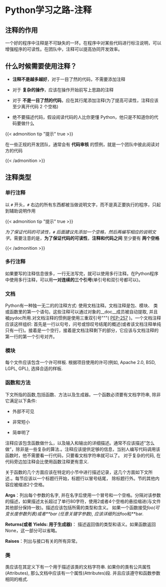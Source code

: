 # Python学习之路-注释


## 注释的作用

一个好的程序中注释是不可缺失的一环。在程序中对某些代码进行标注说明，可以增强程序的可读性。在团队中，注释可以提高协同开发效率。

## 什么时候需要使用注释？

- **注释不是越多越好**，对于一目了然的代码，不需要添加注释

- 对于 **复杂的操作**，应该在操作开始前写上思路的注释

- 对于 **不是一目了然的代码**，应在其行尾添加注释(为了提高可读性，注释应该至少离开代码 2 个空格)

- 绝不要描述代码，假设阅读代码的人比你更懂 Python，他只是不知道你的代码要做什么

{{< admonition tip "提示" true >}}

在一些正规的开发团队，通常会有 **代码审核** 的惯例，就是一个团队中彼此阅读对方的代码

{{< /admonition >}}

## 注释类型

### 单行注释

以 `#` 开头，`#` 右边的所有东西都被当做说明文字，而不是真正要执行的程序，只起到辅助说明作用

{{< admonition tip "提示" true >}}

*为了保证代码的可读性，*`#` *后面建议先添加一个空格，然后再编写相应的说明文字*。需要注意的是，**为了保证代码的可读性**，**注释和代码之间** 至少要有 **两个空格**

{{< /admonition >}}

### 多行注释

如果要写的注释信息很多，一行无法写完，就可以使用多行注释。在Python程序中使用多行注释，可以用**一对连续的三个引号**(单引号和双引号都可以)。

### 文档

Python有一种独一无二的的注释方式: 使用文档注释。文档注释是包、模块、 类或函数里的第一个语句。这些注释可以通过对象的\_\_doc\_\_成员被自动提取, 并且被pydoc所用.对文档注释的惯例是使用三重双引号"""( [PEP-257](http://www.python.org/dev/peps/pep-0257/) )。一个文档注释应该这样组织: 首先是一行以句号，问号或惊叹号结尾的概述(或者该文档注释单纯只有一行)。接着是一个空行，接着是文档注释剩下的部分，它应该与文档注释的第一行的第一个引号对齐。

### 模块

每个文件应该包含一个许可样板. 根据项目使用的许可(例如, Apache 2.0, BSD, LGPL, GPL), 选择合适的样板.

### 函数和方法

下文所指的函数,包括函数、方法以及生成器。一个函数必须要有文档字符串, 除非它满足以下条件:

- 外部不可见

- 非常短小

- 简单明了

注释应该包含函数做什么，以及输入和输出的详细描述。通常不应该描述”怎么做”，除非是一些复杂的算法.。注释应该提供足够的信息，当别人编写代码调用该函数时，他不需要看一行代码，只要看文档字符串就可以了。 对于复杂的代码, 在代码旁边加注释会比使用函数注释更有意义.

关于函数的几个方面应该在特定的小节中进行描述记录，这几个方面如下文所述.。每节应该以一个标题行开始，标题行以冒号结尾， 除标题行外。节的其他内容应被缩进2个空格。

**Args**：列出每个参数的名字, 并在名字后使用一个冒号和一个空格。分隔对该参数的描述，如果描述太长超过了单行80字符，使用2或者4个空格的悬挂缩进(与文件其他部分保持一致)。描述应该包括所需的类型和含义。 如果一个函数接受*foo(可变长度参数列表)或者**bar (任意关键字参数), 应该详细列出*foo和**bar.

**Returns(或者 Yields: 用于生成器)**： 描述返回值的类型和语义。如果函数返回None，这一部分可以省略。

**Raises**：列出与接口有关的所有异常。

### 类

类应该在其定义下有一个用于描述该类的文档字符串. 如果你的类有公共属性(Attributes), 那么文档中应该有一个属性(Attributes)段. 并且应该遵守和函数参数相同的格式.
